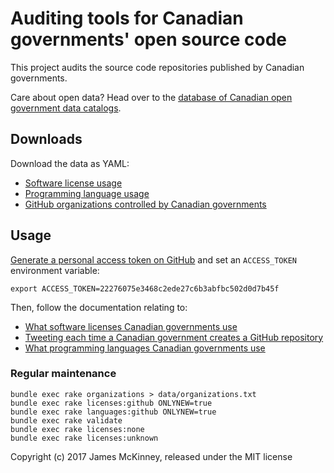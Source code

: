 # Auditing tools for Canadian governments' open source code

This project audits the source code repositories published by Canadian governments.

Care about open data? Head over to the [database of Canadian open government data catalogs](https://github.com/jpmckinney/open_data_canada).

## Downloads

Download the data as YAML:

* [Software license usage](https://raw.githubusercontent.com/jpmckinney/open_source_canada/master/data/licenses.yml)
* [Programming language usage](https://raw.githubusercontent.com/jpmckinney/open_source_canada/master/data/languages.yml)
* [GitHub organizations controlled by Canadian governments](https://raw.githubusercontent.com/jpmckinney/open_source_canada/master/data/organizations.txt)

## Usage

[Generate a personal access token on GitHub](https://github.com/settings/tokens) and set an `ACCESS_TOKEN` environment variable:

    export ACCESS_TOKEN=22276075e3468c2ede27c6b3abfbc502d0d7b45f

Then, follow the documentation relating to:

* [What software licenses Canadian governments use](docs/licenses.md#readme)
* [Tweeting each time a Canadian government creates a GitHub repository](docs/cdngovrepos.md#readme)
* [What programming languages Canadian governments use](docs/miscellaneous.md#readme)

### Regular maintenance

    bundle exec rake organizations > data/organizations.txt
    bundle exec rake licenses:github ONLYNEW=true
    bundle exec rake languages:github ONLYNEW=true
    bundle exec rake validate
    bundle exec rake licenses:none
    bundle exec rake licenses:unknown

Copyright (c) 2017 James McKinney, released under the MIT license
